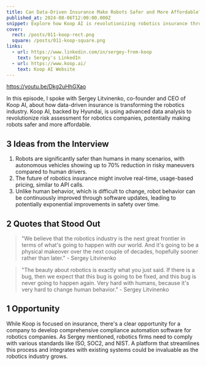 ```yaml
---
title: Can Data-Driven Insurance Make Robots Safer and More Affordable?
published_at: 2024-08-06T12:00:00.000Z
snippet: Explore how Koop AI is revolutionizing robotics insurance through data-driven risk assessment, potentially accelerating the adoption of robots across industries. Sergey Litvinenko shares insights on the future of robotics insurance and its impact on technological innovation.
cover:
  rect: /posts/011-koop-rect.png
  square: /posts/011-koop-square.png
links:
  - url: https://www.linkedin.com/in/sergey-from-koop
    text: Sergey's LinkedIn
  - url: https://www.koop.ai/
    text: Koop AI Website
---
```


https://youtu.be/Dkg2uHhGXao

In this episode, I spoke with Sergey Litvinenko, co-founder and CEO of Koop AI,
about how data-driven insurance is transforming the robotics industry. Koop AI,
backed by Hyundai, is using advanced data analysis to revolutionize risk
assessment for robotics companies, potentially making robots safer and more
affordable.

## 3 Ideas from the Interview

1. Robots are significantly safer than humans in many scenarios, with autonomous
   vehicles showing up to 70% reduction in risky maneuvers compared to human
   drivers.
2. The future of robotics insurance might involve real-time, usage-based
   pricing, similar to API calls.
3. Unlike human behavior, which is difficult to change, robot behavior can be
   continuously improved through software updates, leading to potentially
   exponential improvements in safety over time.

## 2 Quotes that Stood Out

> "We believe that the robotics industry is the next great frontier in terms of
> what's going to happen with our world. And it's going to be a physical
> makeover over the next couple of decades, hopefully sooner rather than
> later." - Sergey Litvinenko

> "The beauty about robotics is exactly what you just said. If there is a bug,
> then we expect that this bug is going to be fixed, and this bug is never going
> to happen again. Very hard with humans, because it's very hard to change human
> behavior." - Sergey Litvinenko

## 1 Opportunity

While Koop is focused on insurance, there's a clear opportunity for a company to
develop comprehensive compliance automation software for robotics companies. As
Sergey mentioned, robotics firms need to comply with various standards like ISO,
SOC2, and NIST. A platform that streamlines this process and integrates with
existing systems could be invaluable as the robotics industry grows.

